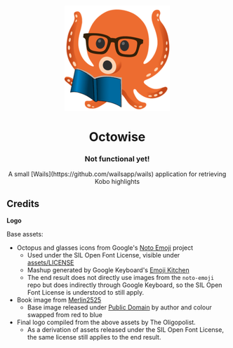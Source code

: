 <div align="center">
  <img alt="Octowise logo" src="assets/icon.png" height="240" />

  <br>

  <h1>Octowise</h1>
  <h3>Not functional yet!</h3>
  A small [Wails](https://github.com/wailsapp/wails) application for retrieving Kobo highlights
</div>

## Credits

**Logo**

Base assets:

- Octopus and glasses icons from Google's [Noto Emoji](https://github.com/googlefonts/noto-emoji/) project
  - Used under the SIL Open Font License, visible under [assets/LICENSE](assets/LICENSE)
  - Mashup generated by Google Keyboard's [Emoji Kitchen](https://blog.google/products/android/emoji-kitchen-new-mashups-mixing-experience/)
  - The end result does not directly use images from the `noto-emoji` repo but does indirectly through Google Keyboard, so the SIL Open Font License is understood to still apply.
- Book image from [Merlin2525](http://www.freestockphotos.biz/stockphoto/14305)
  - Base image released under [Public Domain](https://creativecommons.org/publicdomain/zero/1.0/) by author and colour swapped from red to blue
- Final logo compiled from the above assets by The Oligopolist.
  - As a derivation of assets released under the SIL Open Font License, the same license still applies to the end result.
